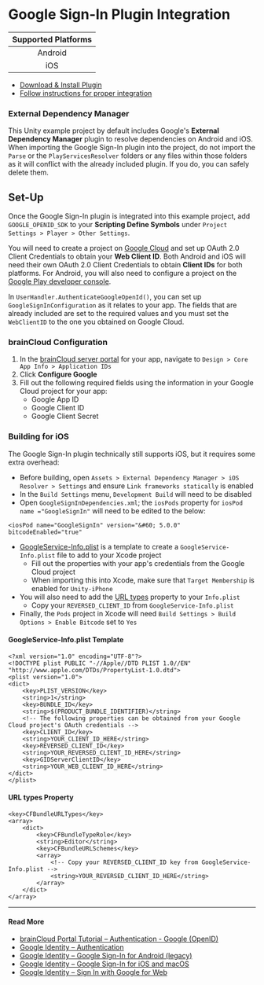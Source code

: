 # Google Sign-In Plugin Integration
| Supported Platforms |
| :-----------------: |
| Android             |
| iOS                 |

- [Download & Install Plugin](https://github.com/googlesamples/google-signin-unity/releases)
- [Follow instructions for proper integration](https://github.com/googlesamples/google-signin-unity#configuring-the-application--on-the-api-console)

### External Dependency Manager
This Unity example project by default includes Google's **External Dependency Manager** plugin to resolve dependencies on Android and iOS. When importing the Google Sign-In plugin into the project, do not import the `Parse` or the `PlayServicesResolver` folders or any files within those folders as it will conflict with the already included plugin. If you do, you can safely delete them.

## Set-Up
Once the Google Sign-In plugin is integrated into this example project, add `GOOGLE_OPENID_SDK` to your **Scripting Define Symbols** under `Project Settings > Player > Other Settings`.

You will need to create a project on [Google Cloud](https://console.developers.google.com/) and set up OAuth 2.0 Client Credentials to obtain your **Web Client ID**. Both Android and iOS will need their own OAuth 2.0 Client Credentials to obtain **Client IDs** for both platforms. For Android, you will also need to configure a project on the [Google Play developer console](https://play.google.com/console/).

In `UserHandler.AuthenticateGoogleOpenId()`, you can set up `GoogleSignInConfiguration` as it relates to your app. The fields that are already included are set to the required values and you must set the `WebClientID` to the one you obtained on Google Cloud.

### brainCloud Configuration
1. In the [brainCloud server portal](https://portal.braincloudservers.com/) for your app, navigate to `Design > Core App Info > Application IDs`
2. Click **Configure Google**
3. Fill out the following required fields using the information in your Google Cloud project for your app:
    - Google App ID
    - Google Client ID
    - Google Client Secret

### Building for iOS
The Google Sign-In plugin technically still supports iOS, but it requires some extra overhead:
- Before building, open `Assets > External Dependency Manager > iOS Resolver > Settings` and ensure `Link frameworks statically` is enabled
- In the `Build Settings` menu, `Development Build` will need to be disabled
- Open `GoogleSignInDependencies.xml`; the `iosPods` property for `iosPod name ="GoogleSignIn"` will need to be edited to the below:
```
<iosPod name="GoogleSignIn" version="&#60; 5.0.0" bitcodeEnabled="true"
```
- [GoogleService-Info.plist](./GoogleOpenId.md#googleservice-infoplist-template) is a template to create a `GoogleService-Info.plist` file to add to your Xcode project
    - Fill out the properties with your app's credentials from the Google Cloud project
    - When importing this into Xcode, make sure that `Target Membership` is enabled for `Unity-iPhone`
- You will also need to add the [URL types](./GoogleOpenId.md#url-types-property) property to your `Info.plist`
    - Copy your `REVERSED_CLIENT_ID` from `GoogleService-Info.plist`
- Finally, the `Pods` project in Xcode will need `Build Settings > Build Options > Enable Bitcode` set to `Yes`

#### GoogleService-Info.plist Template
```
<?xml version="1.0" encoding="UTF-8"?>
<!DOCTYPE plist PUBLIC "-//Apple//DTD PLIST 1.0//EN" "http://www.apple.com/DTDs/PropertyList-1.0.dtd">
<plist version="1.0">
<dict>
	<key>PLIST_VERSION</key>
	<string>1</string>
	<key>BUNDLE_ID</key>
	<string>$(PRODUCT_BUNDLE_IDENTIFIER)</string>
    <!-- The following properties can be obtained from your Google Cloud project's OAuth credentials -->
	<key>CLIENT_ID</key>
	<string>YOUR_CLIENT_ID_HERE</string>
	<key>REVERSED_CLIENT_ID</key>
	<string>YOUR_REVERSED_CLIENT_ID_HERE</string>
	<key>GIDServerClientID</key>
	<string>YOUR_WEB_CLIENT_ID_HERE</string>
</dict>
</plist>
```

#### URL types Property
```
<key>CFBundleURLTypes</key>
<array>
    <dict>
        <key>CFBundleTypeRole</key>
        <string>Editor</string>
        <key>CFBundleURLSchemes</key>
        <array>
            <!-- Copy your REVERSED_CLIENT_ID key from GoogleService-Info.plist -->
            <string>YOUR_REVERSED_CLIENT_ID_HERE</string>
        </array>
    </dict>
</array>
```

---

#### Read More
- [brainCloud Portal Tutorial – Authentication - Google (OpenID)](https://getbraincloud.com/apidocs/portal-usage/authentication-google-openid/)
- [Google Identity – Authentication](https://developers.google.com/identity/sign-in/)
- [Google Identity – Google Sign-In for Android (legacy)](https://developers.google.com/identity/sign-in/android/start-integrating)
- [Google Identity – Google Sign-In for iOS and macOS](https://developers.google.com/identity/sign-in/ios/start-integrating)
- [Google Identity – Sign In with Google for Web](https://developers.google.com/identity/gsi/web/guides/get-google-api-clientid)

